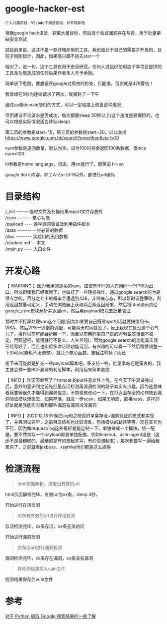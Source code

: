 # google-hacker-est

``个人兴趣项目，VScode下调试使用，非开箱即用``

根据google hack语法，获取大量目标，然后逐个验证漏洞存在与否，用于批量~~拿站~~安全测试

就目前来说，这并不是一款开箱即用的工具，我也是处于自己的需要才开发的，目前才刚刚起步，因此，如果感兴趣不妨先star一个

哦对了，说一句，这个工具仅用于安全研究，任何人或组织使用这个本项目提供的工具及功能造成的任何后果作者本人不予承担。

简单说下思路，要想避开google对爬虫的检查，只能慢，否则就是429警告！

我曾经在5秒内连续请求了两次，就被封了一下午

通过ua和domain随机的方式，可以一定程度上改善这种境况

但仍建议不论请求是否成功，每次都要sleep 50秒以上(这个速度是最保险的，也可以根据实际情况适当降低sleep)

第二页的参数是start=10，第三页的参数是start=20，以此类推
https://www.google.com.hk/search?q=python&start=10

num参数是返回数量，默认为10，设为100时将会返回100条数据，很nice
num=100

hl参数是home language，母语，用en就行了，即英语
hl=en

google dork 内容，除了A-Za-z0-9以外，都进行url编码

# 目录结构

/_init ------ 临时文件及扫描结果report文件存放处  
/core ------- 核心功能   
/payload ---- 各种漏洞验证及利用插件脚本   
/data ------- 一些必要的数据  
/doc -------- 实验用的无用数据  
/readme.md -- 本文  
/main.py ---- 入口文件  


# 开发心路

【 WARNING 】因为我用的是买的vpn，应该有不同的人在用同一个IP作为出口，所以即使我已经很慢了，也做好了一些随机操作，通过google search时也是很玄学的，百分之七十的概率会遭遇到429，非常搞心态，所以暂时调整策略，利用返回数量可定义，手动在浏览器上获取两百条返回结果，然后将html源码交给google_core模块解析并返回url，然后用payload模块去批量验证

暂时并不打算处理vpn这个问题(因为如果要自己搭建vpn的话就要搞信用卡、VISA、然后VPS一通倒腾调配，可能两天时间就没了，反正我现在是没这个心气儿了，换作以前可能会折腾一下，而且以前用同事自己搭的VPN说实话很不稳定，再观望吧，能用就行不是么，人生苦短)，因为google search的功能其实我已经写好了，而且也实验多次证明功能可用，有兴趣的可以看一下然后稍微调整一下即可(可能也不用调整)，就几个核心函数，被我注释掉了而已

接下来可能就是扩充一些payload脚本吧，多支持一些，批量拿站还是蛮爽的，我主要会做一些RCE漏洞的利用脚本，利用起来简单直接


【 INFO 】昨天简单写了个tomcat 的put任意文件上传，在今天下午测试完以后，意外的意识到之前先批量存活检测再漏洞检测的路子其实有点蠢，因为这意味着我要等很久才能得到漏洞信息，不妨稍微改动一下，在将页面存活的动作放到漏洞验证模块里面去，如果存活，就进一步scan，如果无响应，直接pass，这样的好处就是我能实时看到那些漏洞有漏洞或没漏洞

【 INFO 】2020.12.18 昨晚把log和之前说的单条存活+漏洞验证的模式都实现了，并且测试完毕，之前目录结构也比较混乱，包括模块的路径等等，现在其实也不行，因为像request/log这些最好是能定制一下，单独做成一个模块，统一配置，要不然每写一个payload都要单独配置，例如timeout、user-agent这些（这还不是最糟糕的，最糟的是有的想起来写，有的没想起来），每次都要写一遍给我累完了，之前就看jexboss、xsstrike他们都是这么搞得

# 检测流程

>html页面解析，提取出有效的url

html页面解析完毕，有效url为xx条，sleep 3秒，

开始进行存活检测

>对所有有效的url进行存活检测

存活检测完毕，xx条存活，xx条无法访问

开始进行漏洞检测

>对存活url进行漏洞检测

漏洞检测完毕，xx条存在漏洞，xx条没有漏洞

>将检测结果写入vuln文件

检测结果保存为vuln文件


# 参考

[对于 Python 抓取 Google 搜索结果的一些了解](https://juejin.cn/post/6844903750939705357)
